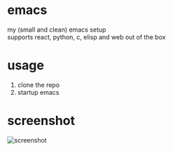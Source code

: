 # emacs
my (small and clean) emacs setup <br/>
supports react, python, c, elisp and web out of the box

# usage
1. clone the repo
2. startup emacs

# screenshot

![screenshot](https://i.imgur.com/hNQQq0t.png)

